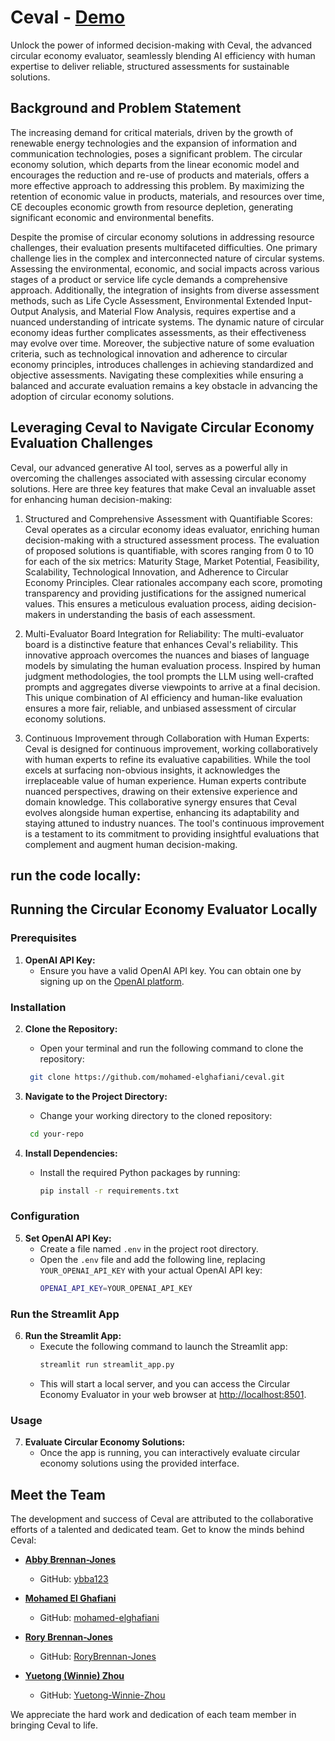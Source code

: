 # Ceval - [Demo](https://ceval-ai.streamlit.app/)

Unlock the power of informed decision-making with Ceval, the advanced circular economy evaluator, seamlessly blending AI efficiency with human expertise to deliver reliable, structured assessments for sustainable solutions.

## Background and Problem Statement

The increasing demand for critical materials, driven by the growth of renewable energy technologies and the expansion of information and communication technologies, poses a significant problem. The circular economy solution, which departs from the linear economic model and encourages the reduction and re-use of products and materials, offers a more effective approach to addressing this problem. By maximizing the retention of economic value in products, materials, and resources over time, CE decouples economic growth from resource depletion, generating significant economic and environmental benefits.

Despite the promise of circular economy solutions in addressing resource challenges, their evaluation presents multifaceted difficulties. One primary challenge lies in the complex and interconnected nature of circular systems. Assessing the environmental, economic, and social impacts across various stages of a product or service life cycle demands a comprehensive approach. Additionally, the integration of insights from diverse assessment methods, such as Life Cycle Assessment, Environmental Extended Input-Output Analysis, and Material Flow Analysis, requires expertise and a nuanced understanding of intricate systems. The dynamic nature of circular economy ideas further complicates assessments, as their effectiveness may evolve over time. Moreover, the subjective nature of some evaluation criteria, such as technological innovation and adherence to circular economy principles, introduces challenges in achieving standardized and objective assessments. Navigating these complexities while ensuring a balanced and accurate evaluation remains a key obstacle in advancing the adoption of circular economy solutions.

## Leveraging Ceval to Navigate Circular Economy Evaluation Challenges

Ceval, our advanced generative AI tool, serves as a powerful ally in overcoming the challenges associated with assessing circular economy solutions. Here are three key features that make Ceval an invaluable asset for enhancing human decision-making:

1. Structured and Comprehensive Assessment with Quantifiable Scores:
   Ceval operates as a circular economy ideas evaluator, enriching human decision-making with a structured assessment process.
   The evaluation of proposed solutions is quantifiable, with scores ranging from 0 to 10 for each of the six metrics: Maturity Stage, Market Potential, Feasibility, Scalability, Technological Innovation, and Adherence to Circular Economy Principles.
   Clear rationales accompany each score, promoting transparency and providing justifications for the assigned numerical values. This ensures a meticulous evaluation process, aiding decision-makers in understanding the basis of each assessment.

2. Multi-Evaluator Board Integration for Reliability:
   The multi-evaluator board is a distinctive feature that enhances Ceval's reliability. This innovative approach overcomes the nuances and biases of language models by simulating the human evaluation process.
   Inspired by human judgment methodologies, the tool prompts the LLM using well-crafted prompts and aggregates diverse viewpoints to arrive at a final decision. This unique combination of AI efficiency and human-like evaluation ensures a more fair, reliable, and unbiased assessment of circular economy solutions.

3. Continuous Improvement through Collaboration with Human Experts:
   Ceval is designed for continuous improvement, working collaboratively with human experts to refine its evaluative capabilities.
   While the tool excels at surfacing non-obvious insights, it acknowledges the irreplaceable value of human experience. Human experts contribute nuanced perspectives, drawing on their extensive experience and domain knowledge.
   This collaborative synergy ensures that Ceval evolves alongside human expertise, enhancing its adaptability and staying attuned to industry nuances. The tool's continuous improvement is a testament to its commitment to providing insightful evaluations that complement and augment human decision-making.

## run the code locally:

## Running the Circular Economy Evaluator Locally

### Prerequisites

1. **OpenAI API Key:**
   - Ensure you have a valid OpenAI API key. You can obtain one by signing up on the [OpenAI platform](https://beta.openai.com/signup/).

### Installation

2. **Clone the Repository:**

   - Open your terminal and run the following command to clone the repository:

   ```bash
    git clone https://github.com/mohamed-elghafiani/ceval.git
   ```

3. **Navigate to the Project Directory:**

   - Change your working directory to the cloned repository:

   ```bash
    cd your-repo
   ```

4. **Install Dependencies:**
   - Install the required Python packages by running:
     ```bash
     pip install -r requirements.txt
     ```

### Configuration

5. **Set OpenAI API Key:**
   - Create a file named `.env` in the project root directory.
   - Open the `.env` file and add the following line, replacing `YOUR_OPENAI_API_KEY` with your actual OpenAI API key:
     ```bash
     OPENAI_API_KEY=YOUR_OPENAI_API_KEY
     ```

### Run the Streamlit App

6. **Run the Streamlit App:**
   - Execute the following command to launch the Streamlit app:
     ```bash
     streamlit run streamlit_app.py
     ```
   - This will start a local server, and you can access the Circular Economy Evaluator in your web browser at [http://localhost:8501](http://localhost:8501).

### Usage

7. **Evaluate Circular Economy Solutions:**
   - Once the app is running, you can interactively evaluate circular economy solutions using the provided interface.

## Meet the Team

The development and success of Ceval are attributed to the collaborative efforts of a talented and dedicated team. Get to know the minds behind Ceval:

- **[Abby Brennan-Jones](https://www.linkedin.com/in/abby-brennan-jones-3164852a7/)**

  - GitHub: [ybba123](https://github.com/ybba123)

- **[Mohamed El Ghafiani](https://www.linkedin.com/in/mohamed-el-ghafiani)**

  - GitHub: [mohamed-elghafiani](https://github.com/mohamed-elghafiani)

- **[Rory Brennan-Jones](www.linkedin.com/in/rory-brennan-jones-89a548288)**

  - GitHub: [RoryBrennan-Jones](https://github.com/RoryBrennan-Jones)

- **[Yuetong (Winnie) Zhou](www.linkedin.com/in/Yuetong-Winnie-Zhou-13b0882a9)**
  - GitHub: [Yuetong-Winnie-Zhou](https://github.com/Yuetong-Winnie-Zhou)

We appreciate the hard work and dedication of each team member in bringing Ceval to life.
